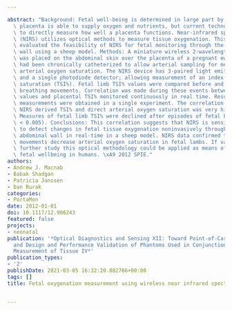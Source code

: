 ---
abstract: "Background: Fetal well-being is determined in large part by how well the\
  \ placenta is able to supply oxygen and nutrients, but current technology is unable\
  \ to directly measure how well a placenta functions. Near-infrared spectroscopy\
  \ (NIRS) utilizes optical methods to measure tissue oxygenation. This pilot project\
  \ evaluated the feasibility of NIRS for fetal monitoring through the maternal abdominal\
  \ wall using a sheep model. Methods: A miniature wireless 2-wavelength NIRS device\
  \ was placed on the abdominal skin over the placenta of a pregnant ewe whose fetus\
  \ had been chronically catheterized to allow arterial sampling for measurement of\
  \ arterial oxygen saturation. The NIRS device has 3-paired light emitting diodes\
  \ and a single photodiode detector; allowing measurement of an index of tissue oxygen\
  \ saturation (TSI%). Fetal limb TSI% values were compared before and during fetal\
  \ breathing movements. Correlation was made during these events between arterial\
  \ values and placental TSI% monitored continuously in real time. Results: Serial\
  \ measurements were obtained in a single experiment. The correlation between transcutaneous\
  \ NIRS derived TSI% and direct arterial oxygen saturation was very high (R2=0.86).\
  \ Measures of fetal limb TSI% were declined after episodes of fetal breathing (P\
  \ < 0.005). Conclusions: This correlation suggests that NIRS is sensitive enough\
  \ to detect changes in fetal tissue oxygenation noninvasively through the maternal\
  \ abdominal wall in real-time in a sheep model. NIRS data confirmed that fetal breathing\
  \ movements decrease arterial oxygen saturation in fetal lambs. If validated by\
  \ further study this optical methodology could be applied as means of monitoring\
  \ fetal wellbeing in humans. \xA9 2012 SPIE."
authors:
- Andrew J. Macnab
- Babak Shadgan
- Patricia Janssen
- Dan Rurak
categories:
- PortaMon
date: 2012-01-01
doi: 10.1117/12.906243
featured: false
projects:
- neonatal
publication: '*Optical Diagnostics and Sensing XII: Toward Point-of-Care Diagnostics;
  and Design and Performance Validation of Phantoms Used in Conjunction with Optical
  Measurement of Tissue IV*'
publication_types:
- '2'
publishDate: 2021-03-05 16:32:20.882766+00:00
tags: []
title: Fetal oxygenation measurement using wireless near infrared spectroscopy

---
